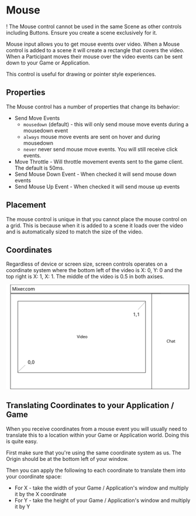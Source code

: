 # Mouse

! The Mouse control cannot be used in the same Scene as other controls including Buttons. Ensure you create a scene exclusively for it.

Mouse input allows you to get mouse events over video. When a Mouse control is added to a scene it will create a rectangle that covers the video. When a Participant moves their mouse over the video events can be sent down to your Game or Application.

This control is useful for drawing or pointer style experiences.

## Properties

The Mouse control has a number of properties that change its behavior:

- Send Move Events
    - `mousedown` (default) - this will only send mouse move events during a mousedown event
    - `always` mouse move events are sent on hover and during mousedown
    - `never` never send mouse move events.  You will still receive click events.
- Move Throttle - Will throttle movement events sent to the game client.  The default is 50ms.
- Send Mouse Down Event - When checked it will send mouse down events
- Send Mouse Up Event - When checked it will send mouse up events

## Placement

The mouse control is unique in that you cannot place the mouse control on a grid. This is because when it is added to a scene it loads over the video and is automatically sized to match the size of the video.

## Coordinates

Regardless of device or screen size, screen controls operates on a coordinate system where the bottom left of the video is X: 0, Y: 0 and the top right is X: 1, X: 1. The middle of the video is 0.5 in both axises.

![sdf](./coordinates.svg)

## Translating Coordinates to your Application / Game

When you receive coordinates from a mouse event you will usually need to translate this to a location within your Game or Application world. Doing this is quite easy.

First make sure that you're using the same coordinate system as us. The Origin should be at the bottom left of your window.

Then you can apply the following to each coordinate to translate them into your coordinate space:

- For X - take the width of your Game / Application's window and multiply it by the X coordinate
- For Y - take the height of your Game / Application's window and multiply it by Y




